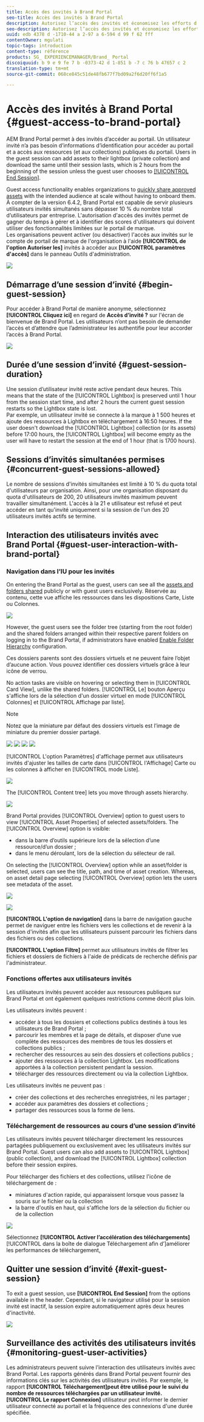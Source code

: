 ```yaml
---
title: Accès des invités à Brand Portal
seo-title: Accès des invités à Brand Portal
description: Autorisez l’accès des invités et économisez les efforts d’intégration de nombreux utilisateurs qui n’ont pas besoin d’être authentifiés.
seo-description: Autorisez l’accès des invités et économisez les efforts d’intégration de nombreux utilisateurs qui n’ont pas besoin d’être authentifiés.
uuid: edb 4378 d -1710-44 a 2-97 a 6-594 d 99 f 62 fff
contentOwner: mgulati
topic-tags: introduction
content-type: référence
products: SG_ EXPERIENCEMANAGER/Brand_ Portal
discoiquuid: b 9 e 9 fe 7 b -0373-42 d 1-851 b -7 c 76 b 47657 c 2
translation-type: tm+mt
source-git-commit: 068ce845c51de48fb677f7bd09a2f6d20ff6f1a5

---
```



# Accès des invités à Brand Portal {#guest-access-to-brand-portal}

AEM Brand Portal permet à des invités d’accéder au portail. Un utilisateur invité n’a pas besoin d’informations d’identification pour accéder au portail et a accès aux ressources (et aux collections) publiques du portail. Users in the guest session can add assets to their lightbox (private collection) and download the same until their session lasts, which is 2 hours from the beginning of the session unless the guest user chooses to [[!UICONTROL End Session]](#exit-guest-session).

Guest access functionality enables organizations to [quickly share approved assets](../using/brand-portal-sharing-folders.md#how-to-share-folders) with the intended audience at scale without having to onboard them. À compter de la version 6.4.2, Brand Portal est capable de servir plusieurs utilisateurs invités simultanés sans dépasser 10 % du nombre total d’utilisateurs par entreprise. L'autorisation d'accès des invités permet de gagner du temps à gérer et à identifier des scores d'utilisateurs qui doivent utiliser des fonctionnalités limitées sur le portail de marque.\
Les organisations peuvent activer (ou désactiver) l'accès aux invités sur le compte de portail de marque de l'organisation à l'aide **[!UICONTROL de l'option Autoriser les]** invités à accéder aux **[!UICONTROL paramètres d'accès]** dans le panneau Outils d'administration.

<!--
Comment Type: annotation
Last Modified By: mgulati
Last Modified Date: 2018-08-17T10:42:59.879-0400
Removed the first para: "AEM Assets Brand Portal allows public users to enter the portal anonymously and have restricted access to the allowed public resources as guests. Organization users with guest role need not seek access and authentication from administrators."
-->

![](assets/enable-guest-access.png)

## Démarrage d’une session d’invité {#begin-guest-session}

Pour accéder à Brand Portal de manière anonyme, sélectionnez **[!UICONTROL Cliquez ici]** en regard de **Accès d’invité ?** sur l'écran de bienvenue de Brand Portal. Les utilisateurs n’ont pas besoin de demander l’accès et d’attendre que l’administrateur les authentifie pour leur accorder l’accès à Brand Portal.

![](assets/bp-login-screen.png)

## Durée d’une session d’invité {#guest-session-duration}

Une session d’utilisateur invité reste active pendant deux heures. This means that the state of the [!UICONTROL Lightbox] is preserved until 1 hour from the session start time, and after 2 hours the current guest session restarts so the Lightbox state is lost.\
Par exemple, un utilisateur invité se connecte à la marque à 1 500 heures et ajoute des ressources à Lightbox en téléchargement à 16:50 heures. If the user doesn't download the [!UICONTROL Lightbox] collection (or its assets) before 17:00 hours, the [!UICONTROL Lightbox] will become empty as the user will have to restart the session at the end of 1 hour (that is 1700 hours).

## Sessions d’invités simultanées permises {#concurrent-guest-sessions-allowed}

Le nombre de sessions d'invités simultanées est limité à 10 % du quota total d'utilisateurs par organisation. Ainsi, pour une organisation disposant du quota d'utilisateurs de 200, 20 utilisateurs invités maximum peuvent travailler simultanément. L'accès à la 21 e utilisateur est refusé et peut accéder en tant qu'invité uniquement si la session de l'un des 20 utilisateurs invités actifs se termine.

## Interaction des utilisateurs invités avec Brand Portal {#guest-user-interaction-with-brand-portal}

### Navigation dans l’IU pour les invités

On entering the Brand Portal as the guest, users can see all the [assets and folders shared](../using/brand-portal-sharing-folders.md#sharefolders) publicly or with guest users exclusively. Réservée au contenu, cette vue affiche les ressources dans les dispositions Carte, Liste ou Colonnes.

![](assets/disabled-folder-hierarchy1.png)

However, the guest users see the folder tree (starting from the root folder) and the shared folders arranged within their respective parent folders on logging in to the Brand Portal, if administrators have enabled [Enable Folder Hierarchy](../using/brand-portal-general-configuration.md#main-pars-header-1621071021) configuration.

Ces dossiers parents sont des dossiers virtuels et ne peuvent faire l’objet d’aucune action. Vous pouvez identifier ces dossiers virtuels grâce à leur icône de verrou.

No action tasks are visible on hovering or selecting them in [!UICONTROL Card View], unlike the shared folders. [!UICONTROL Le] bouton Aperçu s'affiche lors de la sélection d'un dossier virtuel en mode [!UICONTROL Colonnes] et [!UICONTROL Affichage par liste].

>[!NOTE]
>
>Notez que la miniature par défaut des dossiers virtuels est l’image de miniature du premier dossier partagé.

![](assets/enabled-hierarchy1.png) ![](assets/hierarchy1-nonadmin.png) ![](assets/hierarchy-nonadmin.png) ![](assets/hierarchy2-nonadmin.png)

[!UICONTROL L'option Paramètres] d'affichage permet aux utilisateurs invités d'ajuster les tailles de carte dans [!UICONTROL l'Affichage] Carte ou les colonnes à afficher en [!UICONTROL mode Liste].

![](assets/nav-guest-user.png)

The [!UICONTROL Content tree] lets you move through assets hierarchy.

![](assets/guest-login-ui.png)

Brand Portal provides [!UICONTROL Overview] option to guest users to view [!UICONTROL Asset Properties] of selected assets/folders. The [!UICONTROL Overview] option is visible:

* dans la barre d’outils supérieure lors de la sélection d’une ressource/d’un dossier ;
* dans le menu déroulant, lors de la sélection du sélecteur de rail.

On selecting the [!UICONTROL Overview] option while an asset/folder is selected, users can see the title, path, and time of asset creation. Whereas, on asset detail page selecting [!UICONTROL Overview] option lets the users see metadata of the asset.

![](assets/overview-option-1.png)

![](assets/overview-rail-selector-1.png)

**[!UICONTROL L'option de navigation]** dans la barre de navigation gauche permet de naviguer entre les fichiers vers les collections et de revenir à la session d'invités afin que les utilisateurs puissent parcourir les fichiers dans des fichiers ou des collections.

**[!UICONTROL L'option Filtre]** permet aux utilisateurs invités de filtrer les fichiers et dossiers de fichiers à l'aide de prédicats de recherche définis par l'administrateur.

### Fonctions offertes aux utilisateurs invités

Les utilisateurs invités peuvent accéder aux ressources publiques sur Brand Portal et ont également quelques restrictions comme décrit plus loin.

Les utilisateurs invités peuvent :

* accéder à tous les dossiers et collections publics destinés à tous les utilisateurs de Brand Portal ;
* parcourir les membres et la page de détails, et disposer d’une vue complète des ressources des membres de tous les dossiers et collections publics ;
* rechercher des ressources au sein des dossiers et collections publics ;
* ajouter des ressources à la collection Lightbox. Les modifications apportées à la collection persistent pendant la session.
* télécharger des ressources directement ou via la collection Lightbox.

Les utilisateurs invités ne peuvent pas :

* créer des collections et des recherches enregistrées, ni les partager ;
* accéder aux paramètres des dossiers et collections ;
* partager des ressources sous la forme de liens.

### Téléchargement de ressources au cours d’une session d’invité

Les utilisateurs invités peuvent télécharger directement les ressources partagées publiquement ou exclusivement avec les utilisateurs invités sur Brand Portal. Guest users can also add assets to [!UICONTROL Lightbox] (public collection), and download the [!UICONTROL Lightbox] collection before their session expires.

Pour télécharger des fichiers et des collections, utilisez l'icône de téléchargement de :

* miniatures d'action rapide, qui apparaissent lorsque vous passez la souris sur le fichier ou la collection
* la barre d'outils en haut, qui s'affiche lors de la sélection du fichier ou de la collection

![](assets/download-on-guest.png)

Sélectionnez **[!UICONTROL Activer l’accélération des téléchargements]**[!UICONTROL  dans la boîte de dialogue Téléchargement afin d’]améliorer les performances de téléchargement[.](../using/accelerated-download.md)

## Quitter une session d’invité {#exit-guest-session}

To exit a guest session, use **[!UICONTROL End Session]** from the options available in the header. Cependant, si le navigateur utilisé pour la session invité est inactif, la session expire automatiquement après deux heures d'inactivité.

![](assets/end-guest-session.png)

## Surveillance des activités des utilisateurs invités {#monitoring-guest-user-activities}

Les administrateurs peuvent suivre l’interaction des utilisateurs invités avec Brand Portal. Les rapports générés dans Brand Portal peuvent fournir des informations clés sur les activités des utilisateurs invités. Par exemple, le rapport **[!UICONTROL Téléchargement]peut être utilisé pour le suivi du nombre de ressources téléchargées par un utilisateur invité.** **[!UICONTROL Le rapport Connexion]** utilisateur peut informer le dernier utilisateur connecté au portail et la fréquence des connexions d'une durée spécifiée.
